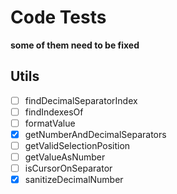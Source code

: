 # Code Tests
**some of them need to be fixed**  

## Utils
- [ ] findDecimalSeparatorIndex  
- [ ] findIndexesOf  
- [ ] formatValue  
- [x] getNumberAndDecimalSeparators  
- [ ] getValidSelectionPosition  
- [ ] getValueAsNumber  
- [ ] isCursorOnSeparator  
- [x] sanitizeDecimalNumber  
